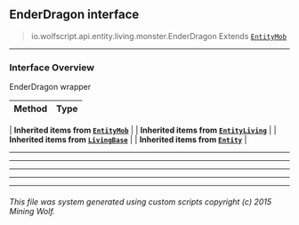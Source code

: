 ## EnderDragon __interface__

>io.wolfscript.api.entity.living.monster.EnderDragon
>Extends [`EntityMob`](EntityMob.md)

---

### Interface Overview

EnderDragon wrapper

Method | Type   
--- | :--- 
 |
__Inherited items from [`EntityMob`](EntityMob.md)__ |
 |
__Inherited items from [`EntityLiving`](..\EntityLiving.md)__ |
 |
__Inherited items from [`LivingBase`](..\LivingBase.md)__ |
 |
__Inherited items from [`Entity`](..\..\Entity.md)__ |











---



---


---


---


---


###### This file was system generated using custom scripts copyright (c) 2015 Mining Wolf.
	

